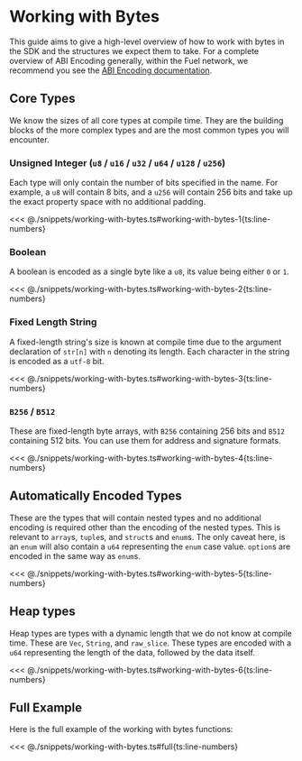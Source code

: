 # Working with Bytes

This guide aims to give a high-level overview of how to work with bytes in the SDK and the structures we expect them to take. For a complete overview of ABI Encoding generally, within the Fuel network, we recommend you see the [ABI Encoding documentation](https://docs.fuel.network/docs/specs/abi/).

## Core Types

We know the sizes of all core types at compile time. They are the building blocks of the more complex types and are the most common types you will encounter.

### Unsigned Integer (`u8` / `u16` / `u32` / `u64` / `u128` / `u256`)

Each type will only contain the number of bits specified in the name. For example, a `u8` will contain 8 bits, and a `u256` will contain 256 bits and take up the exact property space with no additional padding.

<<< @./snippets/working-with-bytes.ts#working-with-bytes-1{ts:line-numbers}

### Boolean

A boolean is encoded as a single byte like a `u8`, its value being either `0` or `1`.

<<< @./snippets/working-with-bytes.ts#working-with-bytes-2{ts:line-numbers}

### Fixed Length String

A fixed-length string's size is known at compile time due to the argument declaration of `str[n]` with `n` denoting its length. Each character in the string is encoded as a `utf-8` bit.

<<< @./snippets/working-with-bytes.ts#working-with-bytes-3{ts:line-numbers}

### `B256` / `B512`

These are fixed-length byte arrays, with `B256` containing 256 bits and `B512` containing 512 bits. You can use them for address and signature formats.

<<< @./snippets/working-with-bytes.ts#working-with-bytes-4{ts:line-numbers}

## Automatically Encoded Types

These are the types that will contain nested types and no additional encoding is required other than the encoding of the nested types. This is relevant to `array`s, `tuple`s, and `struct`s and `enum`s. The only caveat here, is an `enum` will also contain a `u64` representing the `enum` case value. `option`s are encoded in the same way as `enum`s.

<<< @./snippets/working-with-bytes.ts#working-with-bytes-5{ts:line-numbers}

## Heap types

Heap types are types with a dynamic length that we do not know at compile time. These are `Vec`, `String`, and `raw_slice`. These types are encoded with a `u64` representing the length of the data, followed by the data itself.

<<< @./snippets/working-with-bytes.ts#working-with-bytes-6{ts:line-numbers}

## Full Example

Here is the full example of the working with bytes functions:

<<< @./snippets/working-with-bytes.ts#full{ts:line-numbers}
